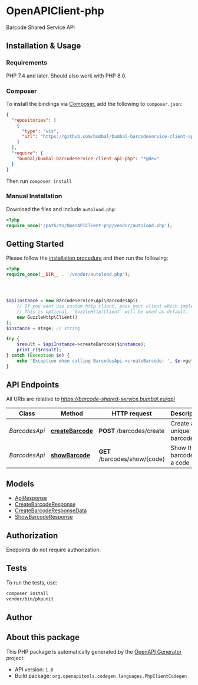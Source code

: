 # OpenAPIClient-php

Barcode Shared Service API


## Installation & Usage

### Requirements

PHP 7.4 and later.
Should also work with PHP 8.0.

### Composer

To install the bindings via [Composer](https://getcomposer.org/), add the following to `composer.json`:

```json
{
  "repositories": [
    {
      "type": "vcs",
      "url": "https://github.com/bumbal/bumbal-barcodeservice-client-api-php.git"
    }
  ],
  "require": {
    "bumbal/bumbal-barcodeservice-client-api-php": "*@dev"
  }
}
```

Then run `composer install`

### Manual Installation

Download the files and include `autoload.php`:

```php
<?php
require_once('/path/to/OpenAPIClient-php/vendor/autoload.php');
```

## Getting Started

Please follow the [installation procedure](#installation--usage) and then run the following:

```php
<?php
require_once(__DIR__ . '/vendor/autoload.php');




$apiInstance = new BarcodeService\Api\BarcodesApi(
    // If you want use custom http client, pass your client which implements `GuzzleHttp\ClientInterface`.
    // This is optional, `GuzzleHttp\Client` will be used as default.
    new GuzzleHttp\Client()
);
$instance = stage; // string

try {
    $result = $apiInstance->createBarcode($instance);
    print_r($result);
} catch (Exception $e) {
    echo 'Exception when calling BarcodesApi->createBarcode: ', $e->getMessage(), PHP_EOL;
}

```

## API Endpoints

All URIs are relative to *https://barcode-shared-service.bumbal.eu/api*

Class | Method | HTTP request | Description
------------ | ------------- | ------------- | -------------
*BarcodesApi* | [**createBarcode**](docs/Api/BarcodesApi.md#createbarcode) | **POST** /barcodes/create | Create an unique barcode
*BarcodesApi* | [**showBarcode**](docs/Api/BarcodesApi.md#showbarcode) | **GET** /barcodes/show/{code} | Show the barcode for a code

## Models

- [ApiResponse](docs/Model/ApiResponse.md)
- [CreateBarcodeResponse](docs/Model/CreateBarcodeResponse.md)
- [CreateBarcodeResponseData](docs/Model/CreateBarcodeResponseData.md)
- [ShowBarcodeResponse](docs/Model/ShowBarcodeResponse.md)

## Authorization
Endpoints do not require authorization.

## Tests

To run the tests, use:

```bash
composer install
vendor/bin/phpunit
```

## Author



## About this package

This PHP package is automatically generated by the [OpenAPI Generator](https://openapi-generator.tech) project:

- API version: `1.0`
- Build package: `org.openapitools.codegen.languages.PhpClientCodegen`
